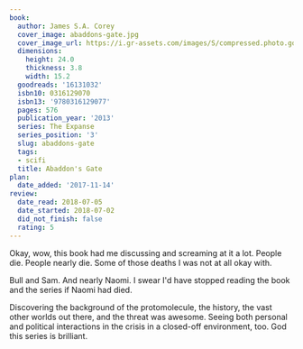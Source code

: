 ```yaml
---
book:
  author: James S.A. Corey
  cover_image: abaddons-gate.jpg
  cover_image_url: https://i.gr-assets.com/images/S/compressed.photo.goodreads.com/books/1407572059l/16131032._SX98_.jpg
  dimensions:
    height: 24.0
    thickness: 3.8
    width: 15.2
  goodreads: '16131032'
  isbn10: 0316129070
  isbn13: '9780316129077'
  pages: 576
  publication_year: '2013'
  series: The Expanse
  series_position: '3'
  slug: abaddons-gate
  tags:
  - scifi
  title: Abaddon's Gate
plan:
  date_added: '2017-11-14'
review:
  date_read: 2018-07-05
  date_started: 2018-07-02
  did_not_finish: false
  rating: 5
---
```


Okay, wow, this book had me discussing and screaming at it a lot. People die. People nearly die. Some of those deaths I was not at all okay with.

Bull and Sam. And nearly Naomi. I swear I'd have stopped reading the book and the series if Naomi had died.

Discovering the background of the protomolecule, the history, the vast other worlds out there, and the threat was awesome. Seeing both personal and political interactions in the crisis in a closed-off environment, too. God this series is brilliant.
